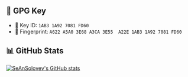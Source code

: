 ## 🔐 GPG Key

- 📌 Key ID: `1AB3 1A92 7081 FD60`
- 🔎 Fingerprint: `A622 A5A0 3E68 A3CA 3E55  A22E 1AB3 1A92 7081 FD60`

## 📊 GitHub Stats

[![SeAnSolovev's GitHub stats](https://github-readme-stats.vercel.app/api?username=SeAnSolovev&show_icons=true&theme=radical)](https://github.com/SeAnSolovev)

<!--## Top Languages

[![Top Languages](https://github-readme-stats.vercel.app/api/top-langs/?username=SeAnSolovev&layout=compact&theme=radical)](https://github.com/SeAnSolovev?tab=repositories)
## Projects

[![Readme Card](https://github-readme-stats.vercel.app/api/pin/?username=EngineGPDev&repo=enginegp&theme=radical)](https://github.com/EngineGPDev/EngineGP)

**Description:** Panel for managing game servers and hosting.

**Tech Stack:** PHP, JS JQuery, CSS Bootstrap, MySQL/MariaDB, bash

## Contributions

Here are some of the projects I’ve contributed to:

[![Readme Card](https://github-readme-stats.vercel.app/api/pin/?username=torrentpier&repo=autoinstall&theme=radical)](https://github.com/torrentpier/autoinstall)

## Connect with Me

- [Telegram](https://t.me/serge_solovev)
- [VK](https://vk.com/seansolovev)
- [Personal Website](https://seansolovev.ru)

Thank you for visiting my profile! Feel free to reach out if you have any questions or if you’d like to collaborate on a project.-->
